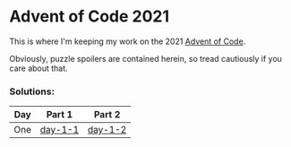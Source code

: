 # Advent of Code 2021

This is where I'm keeping my work on the 2021 [Advent of Code](https://adventofcode.com/).

Obviously, puzzle spoilers are contained herein, so tread cautiously if you care about that.

### Solutions:

<table>
  <thead>
    <th>Day</th>
    <th>Part 1</th>
    <th>Part 2</th>
  </thead>
  <tbody>
    <tr>
      <td>One</td>
      <td>
        <a href="https://github.com/aderickson/adventofcode-2021/blob/day-1-1/src/main.rs" target="_blank">day-1-1</a>
      </td>
      <td>
        <a href="https://github.com/aderickson/adventofcode-2021/blob/day-1-2/src/main.rs" target="_blank">day-1-2</a>
      </td>
    </tr>
    <!--tr>
      <td>Two</td>
      <td colspan="2" align="center">
        <a href="https://github.com/aderickson/adventofcode-2021/blob/day-2/src/solutions.rs" target="_blank">day-2</a>
      </td>
    </tr-->
  </tbody>
</table>
